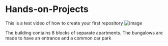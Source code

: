 # Hands-on-Projects
This is a test video of how to create your first repository
![image](https://img.freepik.com/free-vector/apartment-house-set_74855-932.jpg?size=626&ext=jpg&ga=GA1.2.862955242.1697535229&semt=ais)

The building contains 8 blocks of separate apartments.
The bungalows are made to have an entrance and a common car park
